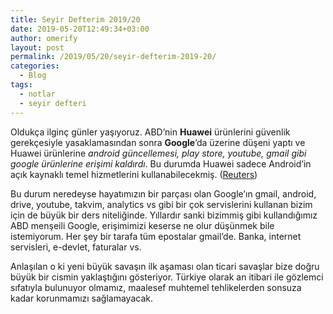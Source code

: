 ```yaml
---
title: Seyir Defterim 2019/20
date: 2019-05-20T12:49:34+03:00
author: omerify
layout: post
permalink: /2019/05/20/seyir-defterim-2019-20/
categories:
  - Blog
tags:
  - notlar
  - seyir defteri
---
```


Oldukça ilginç günler yaşıyoruz. ABD’nin **Huawei** ürünlerini güvenlik gerekçesiyle yasaklamasından sonra **Google**’da üzerine düşeni yaptı ve Huawei ürünlerine _android güncellemesi, play store, youtube, gmail gibi google ürünlerine erişimi kaldırdı_. Bu durumda Huawei sadece Android’in açık kaynaklı temel hizmetlerini kullanabilecekmiş. (<a href="https://www.reuters.com/article/us-huawei-tech-alphabet-exclusive/exclusive-google-suspends-some-business-with-huawei-after-trump-blacklist-source-idUSKCN1SP0NB" target="_blank" rel="noreferrer noopener nofollow">Reuters</a>)

Bu durum neredeyse hayatımızın bir parçası olan Google’ın gmail, android, drive, youtube, takvim, analytics vs gibi bir çok servislerini kullanan bizim için de büyük bir ders niteliğinde. Yıllardır sanki bizimmiş gibi kullandığımız ABD menşeili Google, erişimimizi keserse ne olur düşünmek bile istemiyorum. Her şey bir tarafa tüm epostalar gmail’de. Banka, internet servisleri, e-devlet, faturalar vs.

Anlaşılan o ki yeni büyük savaşın ilk aşaması olan ticari savaşlar bize doğru büyük bir cismin yaklaştığını gösteriyor. Türkiye olarak an itibari ile gözlemci sıfatıyla bulunuyor olmamız, maalesef muhtemel tehlikelerden sonsuza kadar korunmamızı sağlamayacak.